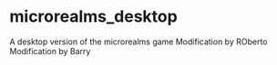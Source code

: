 # microrealms_desktop
A desktop version of the microrealms game
Modification by ROberto
Modification by Barry